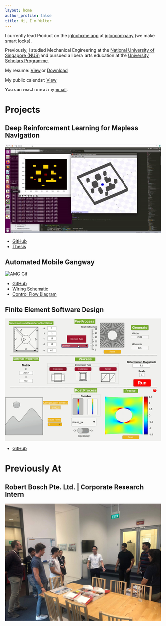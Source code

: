 ```yaml
---
layout: home
author_profile: false
title: Hi, I'm Walter
---
```


I currently lead Product on the [igloohome app](https://play.google.com/store/apps/details?id=com.igloo.home) at [igloocompany](https://www.igloohome.co/) (we make smart locks).

Previously, I studied Mechanical Engineering at the [National University of Singapore (NUS)](http://www.nus.edu.sg/) and pursued a liberal arts education at the [University Scholars Programme](https://www.usp.nus.edu.sg/).

My resume: <a href="/assets/resume/WalterTayResume.pdf" target="_blank">View</a> or [Download](/assets/resume/WalterTayResume.doc "WalterTayResume.doc")

My public calendar: <a href="https://calendar.google.com/calendar/embed?src=walter.spades%40gmail.com&ctz=Asia%2FSingapore" target="_blank">View</a>

You can reach me at my <a href="mailto:walter.spades@gmail.com" target="_blank">email</a>. 

# Projects
## Deep Reinforcement Learning for Mapless Navigation
![FYP Gif](/assets/images/fyp.gif)
- [GitHub](https://github.com/watate/FYP)
- [Thesis](https://github.com/watate/nusthesis/blob/master/Thesis_Electronic.pdf)

## Automated Mobile Gangway
![AMG Gif](/assets/images/amg.gif)
- [GitHub](https://github.com/watate/Automated-Mobile-Gangway)
- [Wiring Schematic](https://github.com/watate/Automated-Mobile-Gangway/blob/master/wiring_schematic.pdf)
- [Control Flow Diagram](https://github.com/watate/Automated-Mobile-Gangway/blob/master/controls_diagram.png)

## Finite Element Software Design
![FEM Gif](/assets/images/fem.gif)
- [GitHub](https://github.com/watate/FEM)

# Previously At
## Robert Bosch Pte. Ltd. | Corporate Research Intern
![Bosch Picture](/assets/images/bosch.jpg)
